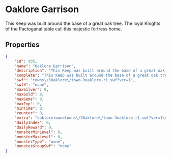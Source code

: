 # Oaklore Garrison

This Keep was built around the base of a great oak tree. The loyal Knights of the Pactoganal table call this majestic fortress  home.

## Properties

```json
{
    "id": 935,
    "name": "Oaklore Garrison",
    "description": "This Keep was built around the base of a great oak tree. The loyal Knights of the Pactoganal table call this majestic fortress  home.",
    "complete": "This Keep was built around the base of a great oak tree. The loyal Knights of the Pactoganal table call this majestic fortress  home.",
    "swf": "towns\/3Oaklore\/town-3oaklore-r1.swf?ver=1",
    "swfX": "none",
    "maxSilver": 0,
    "maxGold": 0,
    "maxGems": 0,
    "maxExp": 0,
    "minTime": 0,
    "counter": 0,
    "extra": "oakloretown=towns\/3Oaklore\/town-3oaklore-r1.swf?ver=1\noaklore=towns\/3Oaklore\/zone-oaklore-forest.swf\nmap=maps\/map-oaklore.swf\nSirvey=towns\/Oaklore\/town-sirvey.swf\nMaya=towns\/3Oaklore\/shop-maya.swf",
    "dailyIndex": 0,
    "dailyReward": 0,
    "monsterMinLevel": 0,
    "monsterMaxLevel": 0,
    "monsterType": "none",
    "monsterGroupSwf": "none"
}
```

